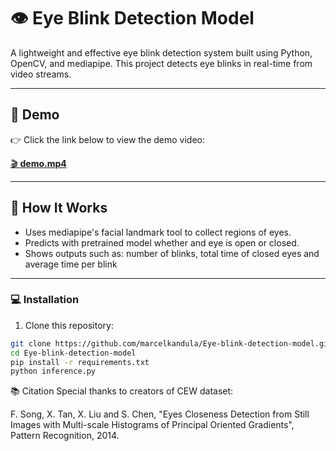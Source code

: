 # 👁️ Eye Blink Detection Model

A lightweight and effective eye blink detection system built using Python, OpenCV, and mediapipe. This project detects eye blinks in real-time from video streams.

---

## 🎥 Demo
 
👉 Click the link below to view the demo video:

[🎬 **demo.mp4**](demo.mp4)


---

## 🧠 How It Works

- Uses mediapipe's facial landmark tool to collect regions of eyes.
- Predicts with pretrained model whether and eye is open or closed.
- Shows outputs such as: number of blinks, total time of closed eyes and average time per blink

---


### 💻 Installation

1. Clone this repository:

```bash
git clone https://github.com/marcelkandula/Eye-blink-detection-model.git
cd Eye-blink-detection-model
pip install -r requirements.txt
python inference.py
```

📚 Citation
Special thanks to creators of CEW dataset:

F. Song, X. Tan, X. Liu and S. Chen,
"Eyes Closeness Detection from Still Images with Multi-scale Histograms of Principal Oriented Gradients",
Pattern Recognition, 2014.

